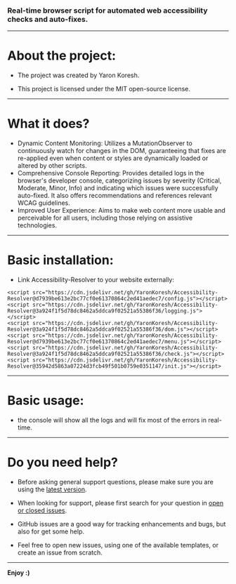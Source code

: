### Real-time browser script for automated web accessibility checks and auto-fixes.

- - -

# About the project:

* The project was created by Yaron Koresh.

* This project is licensed under the MIT open-source license.

- - -

# What it does?

* Dynamic Content Monitoring: Utilizes a MutationObserver to continuously watch for changes in the DOM, guaranteeing that fixes are re-applied even when content or styles are dynamically loaded or altered by other scripts.
* Comprehensive Console Reporting: Provides detailed logs in the browser's developer console, categorizing issues by severity (Critical, Moderate, Minor, Info) and indicating which issues were successfully auto-fixed. It also offers recommendations and references relevant WCAG guidelines.
* Improved User Experience: Aims to make web content more usable and perceivable for all users, including those relying on assistive technologies.

- - -

# Basic installation:

* Link Accessibility-Resolver to your website externally:
```
<script src="https://cdn.jsdelivr.net/gh/YaronKoresh/Accessibility-Resolver@d7939be613e2bc77cf0e61370864c2ed41aedec7/config.js"></script>
<script src="https://cdn.jsdelivr.net/gh/YaronKoresh/Accessibility-Resolver@3a924f1f5d78dc8462a5ddca9f02521a55386f36/logging.js"></script>
<script src="https://cdn.jsdelivr.net/gh/YaronKoresh/Accessibility-Resolver@3a924f1f5d78dc8462a5ddca9f02521a55386f36/dom.js"></script>
<script src="https://cdn.jsdelivr.net/gh/YaronKoresh/Accessibility-Resolver@d7939be613e2bc77cf0e61370864c2ed41aedec7/menu.js"></script>
<script src="https://cdn.jsdelivr.net/gh/YaronKoresh/Accessibility-Resolver@3a924f1f5d78dc8462a5ddca9f02521a55386f36/check.js"></script>
<script src="https://cdn.jsdelivr.net/gh/YaronKoresh/Accessibility-Resolver@35942d5863a07224d3fcb49f501b0759e0351147/init.js"></script>
```

- - -

# Basic usage:

* the console will show all the logs and will fix most of the errors in real-time.

- - -

# Do you need help?

* Before asking general support questions, please make sure you are using the [latest version](https://github.com/YaronKoresh/Accessibility-Resolver/releases/latest).

* When looking for support, please first search for your question in [open or closed issues](https://github.com/YaronKoresh/Accessibility-Resolver/issues?q=is%3Aissue).

* GitHub issues are a good way for tracking enhancements and bugs, but also for get some help.

* Feel free to open new issues, using one of the available templates, or create an issue from scratch.

- - -

**Enjoy :)**
